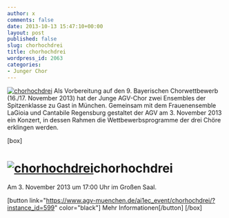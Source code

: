 ```yaml
---
author: x
comments: false
date: 2013-10-13 15:47:10+00:00
layout: post
published: false
slug: chorhochdrei
title: chorhochdrei
wordpress_id: 2063
categories:
- Junger Chor
---
```


[![chorhochdrei](https://www.agv-muenchen.de/wp-content/uploads/2013/10/Flyer_chorhochdrei_13_klein.jpg)](https://www.agv-muenchen.de/ai1ec_event/chorhochdrei/?instance_id=599)
Als Vorbereitung auf den 9. Bayerischen Chorwettbewerb (16./17. November 2013) hat der Junge AGV-Chor zwei Ensembles der Spitzenklasse zu Gast in München. Gemeinsam mit dem Frauenensemble LaGioia und Cantabile Regensburg gestaltet der AGV am 3. November 2013 ein Konzert, in dessen Rahmen die Wettbewerbsprogramme der drei Chöre erklingen werden.

[box]

# [![chorhochdrei](https://www.agv-muenchen.de/wp-content/uploads/2013/10/Flyer_chorhochdrei_13_klein.jpg)](https://www.agv-muenchen.de/ai1ec_event/chorhochdrei/?instance_id=599)chorhochdrei

Am 3. November 2013 um 17:00 Uhr im Großen Saal.

[button link="https://www.agv-muenchen.de/ai1ec_event/chorhochdrei/?instance_id=599" color="black"] Mehr Informationen[/button]
[/box]

